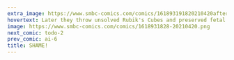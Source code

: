 ```yaml
---
extra_image: https://www.smbc-comics.com/comics/161893191820210420after.png
hovertext: Later they throw unsolved Rubik's Cubes and preserved fetal pigs at him.
image: https://www.smbc-comics.com/comics/1618931828-20210420.png
next_comic: todo-2
prev_comic: ai-6
title: SHAME!
---
```


